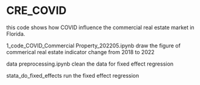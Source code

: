 # CRE_COVID
this code shows how COVID influence the commercial real estate market in Florida.

1_code_COVID_Commercial Property_202205.ipynb draw the figure of commerical real estate indicator change from 2018 to 2022

data preprocessing.ipynb clean the data for fixed effect regression

stata_do_fixed_effects run the fixed effect regression


